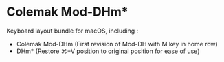 # Colemak Mod-DHm\*

Keyboard layout bundle for macOS, including :

- Colemak Mod-DHm (First revision of Mod-DH with M key in home row)
- DHm\* (Restore ⌘+V position to original position for ease of use)
